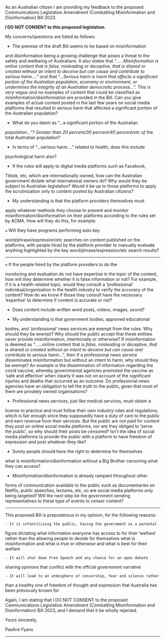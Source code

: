 As an Australian citizen I am providing my feedback to the proposed
Communications Legislation Amendment (Combatting Misinformation and
Disinformation) Bill 2023.

**I DO NOT CONSENT to this proposed legislation.**

My concerns/questions are listed as follows:

  - The premise of the draft Bill seems to be based on misinformation

and disinformation being a growing challenge that poses a threat to
the safety and wellbeing of Australians. It also states that
_“……Misinformation is online content that is false, misleading or_
_deceptive, that is shared or created without an intent to deceive but_
_can cause and contribute to serious harm….” and that “…Serious_
_harm is harm that affects a significant portion of the Australian_
_population, economy or environment, or undermines the integrity of_
_an Australian democratic process…”. This is very vague and no_
examples of content that could be classified as
misinformation/disinformation are provided in the Bill. Can you give
examples of actual content posted in the last few years on social
media platforms that resulted in serious harm that affected a
significant portion of the Australian population?

  - What do you deem as “…a significant portion of the Australian

_population…”? Greater than 20 percent/30 percent/40 percent/etc of_
the total Australian population?

  - In terms of “…serious harm….” related to health, does this include

psychological harm also?

  - If the rules will apply to digital media platforms such as Facebook,

Tiktok, etc, which are internationally owned, how can the Australian
government dictate what international owners do? Why would they
be subject to Australian legislation? Would it be up to those platforms
to apply the scrutinization only to content posted by Australian
citizens?

  - My understanding is that the platform providers themselves must

apply whatever methods they choose to prevent and monitor
misinformation/disinformation on their platforms according to the
rules set by ACMA. How will they do this, for example:

`o` Will they have programs performing auto key

word/phrase/expression/etc searches on content published on
the platforms, with people hired by the platform provider to
manually evaluate anything highlighted by the key
word/phrase/expression/etc search results?


-----

`o` If the people hired by the platform providers to do the

monitoring and evaluation do not have expertise in the topic of
the content, how will they determine whether it is false
information or not? For example, if it is a health-related topic,
would they consult a ‘professional’ individual/organisation in
the health industry to verify the accuracy of the content? How
do we know if those they consult have the necessary ‘expertise’
to determine if content is accurate or not?

- Does content include written word posts, videos, images, sound?

- My understanding is that government bodies, approved educational

bodies, and ‘professional’ news services are exempt from the rules.
Why should they be exempt? Why should the public accept that
these entities never provide misinformation, intentionally or
otherwise? If misinformation is deemed as “……online content that is
_false, misleading or deceptive, that is shared or created without an_
_intent to deceive but can cause and contribute to serious harm…”,_
then if a professional news service disseminates misinformation but
without an intent to harm, why should they be exempt? An example
is the dissemination of information regarding the covid vaccine,
whereby governmental agencies promoted the vaccine as ‘safe and
effective’ when clearly it was not on account of the significant injuries
and deaths that occurred as an outcome. Do professional news
agencies have an obligation to tell the truth to the public, given that
most of them are privately owned organisations?

- Professional news services, just like medical services, must obtain a

license to practice and must follow their own industry rules and
regulations, which is fair enough since they supposedly have a duty
of care to the public and earn revenue from their services. But the
public are not paid for content they post on online social media
platforms, nor are they obliged to ‘serve the public’, so why should
their posts be censored? Isn’t the idea of social media platforms to
provide the public with a platform to have freedom of expression and
post whatever they like?

- Surely people should have the right to determine for themselves

what is misinformation/disinformation without a Big Brother
censoring what they can access?

- Misinformation/disinformation is already rampant throughout other

forms of communication available to the public such as
documentaries on Netflix, public speeches, lectures, etc, so are social
media platforms only being targeted? Will the next step be the
government sending representatives to these type of events to
censor content?


-----

This proposed Bill is preposterous in my opinion, for the following reasons:

    - It is infantilising the public, having the government as a parental

figure dictating what information everyone has access to for their
‘welfare’ rather than the allowing people to decide for themselves
what is misinformation and what is true or otherwise and what is
best for their welfare

    - It will shut down Free Speech and any chance for an open debate

sharing opinions that conflict with the official government narrative

    - It will lead to an atmosphere of censorship, fear and silence rather

than a healthy one of freedom of thought and expression that
Australia has been previously known for

Again, I am stating that I DO NOT CONSENT to the proposed
Communications Legislation Amendment (Combatting Misinformation and
Disinformation) Bill 2023, and I demand that it be wholly rejected.

Yours sincerely,

Pauline Fyans


-----

